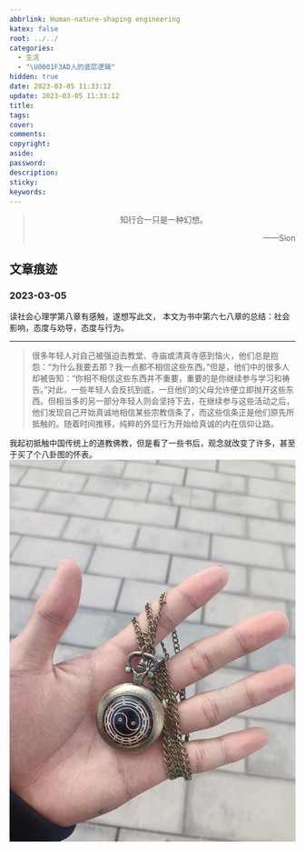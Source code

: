 ```yaml
---
abbrlink: Human-nature-shaping engineering
katex: false
root: ../../
categories:
  - 生活
  - "\U0001F3AD人的底层逻辑"
hidden: true
date: 2023-03-05 11:33:12
update: 2023-03-05 11:33:12
title:
tags:
cover:
comments:
copyright:
aside:
password:
description:
sticky:
keywords:
---
```


> <center>知行合一只是一种幻想。</center>
> <p align="right">——Sion</p>
## 文章痕迹
###  2023-03-05
读社会心理学第八章有感触，遂想写此文，
本文为书中第六七八章的总结：社会影响，态度与劝导，态度与行为。

-----
>  很多年轻人对自己被强迫去教堂、寺庙或清真寺感到恼火，他们总是抱怨：“为什么我要去那？我一点都不相信这些东西。”但是，他们中的很多人却被告知：“你相不相信这些东西并不重要，重要的是你继续参与学习和祷告。”对此，一些年轻人会反抗到底，一旦他们的父母允许便立即抛开这些东西。但相当多的另一部分年轻人则会坚持下去，在继续参与这些活动之后，他们发现自己开始真诚地相信某些宗教信条了，而这些信条正是他们原先所抵触的。随着时间推移，纯粹的外显行为开始给真诚的内在信仰让路。

我起初抵触中国传统上的道教佛教，但是看了一些书后，观念就改变了许多，甚至于买了个八卦图的怀表。
![](../../../images/20230102/IMG_20230303_121601.jpg)
